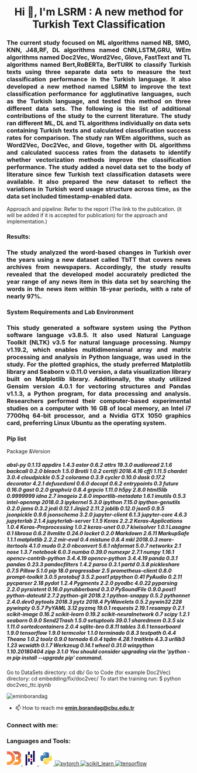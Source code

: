 <h1 align="center">Hi 👋, I'm LSRM : A new method for Turkish Text Classification</h1>
<h3 align="justify">The current study focused on ML algorithms named NB, SMO, KNN, J48,RF, DL algorithms named CNN,LSTM,GRU, WEm algorithms named Doc2Vec, Word2Vec, Glove, FastText and TL algorithms named Bert,RoBERTa, BerTURK to classify Turkish texts using three separate data sets to measure the text classification performance in the Turkish language. It also developed a new method named LSRM to improve the text classification performance for agglutinative languages, such as the Turkish language, and tested this method on three different data sets. The following is the list of additional contributions of the study to the current literature. The study ran different ML, DL and TL algorithms individually on data sets containing Turkish texts and calculated classification success rates for comparison. The study ran WEm algorithms, such as Word2Vec, Doc2Vec, and Glove, together with DL algorithms and calculated success rates from the datasets to identify whether vectorization methods improve the classification performance. The study added a novel data set to the body of literature since few Turkish text classification datasets were available. It also prepared the new dataset to reflect the variations in Turkish word usage structure across time, as the data set included timestamp-enabled data.</h3>

Approach and pipeline:
Refer to the report (The link to the publication. (it will be added if it is accepted for publication) for the approach and implementation.)

<h3 align="justify">Results:</h3>

<h3 align="justify"> The study analyzed the word-based changes in Turkish over the years using a new dataset called TbTT that covers news archives from newspapers. Accordingly, the study results revealed that the developed model accurately predicted the year range of any news item in this data set by searching the words in the news item within 18-year periods, with a rate of nearly 97%. </h3>

<h3 align="justify">System Requirements and Lab Environment</h3>
<h3 align="justify">This study generated a software system using the Python software language v3.8.5. It also used Natural Language Toolkit (NLTK) v3.5 for natural language processing. Numpy v1.19.2, which enables multidimensional array and matrix processing and analysis in Python language, was used in the study. For the plotted graphics, the study preferred Matplotlib library and Seaborn v.0.11.0 version, a data visualization library built on Matplotlib library. Additionally, the study utilized Gensim version 4.0.1 for vectoring structures and Pandas v1.1.3, a Python program, for data processing and analysis. Researchers performed their computer-based experimental studies on a computer with 16 GB of local memory, an Intel i7 7700hq 64-bit processor, and a Nvidia GTX 1050 graphics card, preferring Linux Ubuntu as the operating system.</h3>

<h3 align="justify">Pip list<br></h3>
<p>Package &Version</p>
<h5>
absl-py               0.1.13
appdirs               1.4.3
astor                 0.6.2
attrs                 19.3.0
audioread             2.1.6
backcall              0.2.0
bleach                1.5.0
Brotli                1.0.2
certifi               2018.4.16
cffi                  1.11.5
chardet               3.0.4
cloudpickle           0.5.2
colorama              0.3.9
cycler                0.10.0
dask                  0.17.2
decorator             4.2.1
defusedxml            0.6.0
docopt                0.6.2
entrypoints           0.3
future                0.16.0
gast                  0.2.0
graphviz              0.8.4
grpcio                1.11.0
h5py                  2.8.0
html5lib              0.9999999
idna                  2.7
imageio               2.8.0
importlib-metadata    1.6.1
imutils               0.5.3
intel-openmp          2018.0.3
ipykernel             5.3.0
ipython               7.15.0
ipython-genutils      0.2.0
jams                  0.3.2
jedi                  0.12.1
Jinja2                2.11.2
joblib                0.12.0
json5                 0.9.5
jsonpickle            0.9.6
jsonschema            3.2.0
jupyter-client        6.1.3
jupyter-core          4.6.3
jupyterlab            2.1.4
jupyterlab-server     1.1.5
Keras                 2.2.2
Keras-Applications    1.0.4
Keras-Preprocessing   1.0.2
keras-unet            0.0.7
kiwisolver            1.0.1
Lasagne               0.1
librosa               0.6.2
llvmlite              0.24.0
locket                0.2.0
Markdown              2.6.11
MarkupSafe            1.1.1
matplotlib            2.2.2
mir-eval              0.4
mistune               0.8.4
mkl                   2018.0.3
more-itertools        4.1.0
muda                  0.2.0
nbconvert             5.6.1
nbformat              5.0.7
networkx              2.1
nose                  1.3.7
notebook              6.0.3
numba                 0.39.0
numexpr               2.7.1
numpy                 1.16.1
opencv-contrib-python 3.4.4.19
opencv-python         3.4.4.19
panda                 0.3.1
pandas                0.23.3
pandocfilters         1.4.2
parso                 0.3.1
partd                 0.3.8
pickleshare           0.7.5
Pillow                5.1.0
pip                   18.0
progressbar           2.5
prometheus-client     0.8.0
prompt-toolkit        3.0.5
protobuf              3.5.2.post1
ptpython              0.41
PyAudio               0.2.11
pycparser             2.18
pydot                 1.2.4
Pygments              2.2.0
pyodbc                4.0.22
pyparsing             2.2.0
pyrsistent            0.16.0
pyrubberband          0.3.0
PySoundFile           0.9.0.post1
python-dateutil       2.7.2
python-git            2018.2.1
python-snappy         0.5.2
pythonnet             2.4.0.dev0
pytools               2018.3
pytz                  2018.4
PyWavelets            0.5.2
pywin32               228
pywinpty              0.5.7
PyYAML                3.12
pyzmq                 19.0.1
requests              2.19.1
resampy               0.2.1
scikit-image          0.16.2
scikit-learn          0.19.2
scikit-neuralnetwork  0.7
scipy                 1.2.1
seaborn               0.9.0
Send2Trash            1.5.0
setuptools            39.0.1
sharedmem             0.3.5
six                   1.11.0
sortedcontainers      2.0.4
sqlite-bro            0.8.11
tables                3.6.1
tensorboard           1.9.0
tensorflow            1.9.0
termcolor             1.1.0
terminado             0.8.3
testpath              0.4.4
Theano                1.0.2
toolz                 0.9.0
tornado               6.0.4
tqdm                  4.28.1
traitlets             4.3.3
urllib3               1.23
wcwidth               0.1.7
Werkzeug              0.14.1
wheel                 0.31.0
winpython             1.10.20180404
zipp                  3.1.0
You should consider upgrading via the 'python -m pip install --upgrade pip' command.
</h5>

Go to DataSets  directory: cd db/
Go to Code (for example Doc2Vec) directory: cd embedding/fix/doc2vec/
To start the training run:
$ python doc2vec_ttc.ipynb

<p align="left"> <img src="https://komarev.com/ghpvc/?username=eminborandag&label=Profile%20views&color=0e75b6&style=flat" alt="eminborandag" /> </p>

- 📫 How to reach me **emin.borandag@cbu.edu.tr**

<h3 align="left">Connect with me:</h3>
<p align="left">
</p>

<h3 align="left">Languages and Tools:</h3>
<p align="left"> <a href="https://d3js.org/" target="_blank" rel="noreferrer"> <img src="https://raw.githubusercontent.com/devicons/devicon/master/icons/d3js/d3js-original.svg" alt="d3js" width="40" height="40"/> </a> <a href="https://pandas.pydata.org/" target="_blank" rel="noreferrer"> <img src="https://raw.githubusercontent.com/devicons/devicon/2ae2a900d2f041da66e950e4d48052658d850630/icons/pandas/pandas-original.svg" alt="pandas" width="40" height="40"/> </a> <a href="https://www.python.org" target="_blank" rel="noreferrer"> <img src="https://raw.githubusercontent.com/devicons/devicon/master/icons/python/python-original.svg" alt="python" width="40" height="40"/> </a> <a href="https://pytorch.org/" target="_blank" rel="noreferrer"> <img src="https://www.vectorlogo.zone/logos/pytorch/pytorch-icon.svg" alt="pytorch" width="40" height="40"/> </a> <a href="https://scikit-learn.org/" target="_blank" rel="noreferrer"> <img src="https://upload.wikimedia.org/wikipedia/commons/0/05/Scikit_learn_logo_small.svg" alt="scikit_learn" width="40" height="40"/> </a> <a href="https://www.tensorflow.org" target="_blank" rel="noreferrer"> <img src="https://www.vectorlogo.zone/logos/tensorflow/tensorflow-icon.svg" alt="tensorflow" width="40" height="40"/> </a> </p>




